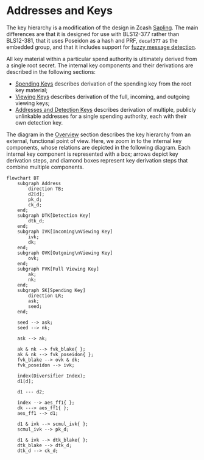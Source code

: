 # Addresses and Keys

The key hierarchy is a modification of the design in Zcash [Sapling].  The main
differences are that it is designed for use with BLS12-377 rather than
BLS12-381, that it uses Poseidon as a hash and PRF, `decaf377` as the embedded
group, and that it includes support for [fuzzy message
detection](../crypto/fmd.md).

All key material within a particular spend authority is ultimately derived from
a single root secret.  The internal key components and their derivations are
described in the following sections:

* [Spending Keys](./addresses_keys/spend_key.md) describes derivation of the
  spending key from the root key material;
* [Viewing Keys](./addresses_keys/viewing_keys.md) describes derivation of the full, incoming, and outgoing viewing keys;
* [Addresses and Detection Keys](./addresses_keys/addresses.md) describes derivation of multiple, publicly unlinkable addresses for a single spending authority, each with their own detection key.

The diagram in the [Overview](../concepts/addresses_keys.md) section describes
the key hierarchy from an external, functional point of view.  Here, we zoom in
to the internal key components, whose relations are depicted in the following
diagram.  Each internal key component is represented with a box; arrows depict
key derivation steps, and diamond boxes represent key derivation steps that
combine multiple components.

```mermaid
flowchart BT
    subgraph Address
        direction TB;
        d2[d];
        pk_d;
        ck_d;
    end;
    subgraph DTK[Detection Key]
        dtk_d;
    end;
    subgraph IVK[Incoming\nViewing Key]
        ivk;
        dk;
    end;
    subgraph OVK[Outgoing\nViewing Key]
        ovk;
    end;
    subgraph FVK[Full Viewing Key]
        ak;
        nk;
    end;
    subgraph SK[Spending Key]
        direction LR;
        ask;
        seed;
    end;

    seed --> ask;
    seed --> nk;

    ask --> ak;

    ak & nk --> fvk_blake{ };
    ak & nk --> fvk_poseidon{ };
    fvk_blake --> ovk & dk;
    fvk_poseidon --> ivk;

    index(Diversifier Index);
    d1[d];

    d1 --- d2;

    index --> aes_ff1{ };
    dk ---> aes_ff1{ };
    aes_ff1 --> d1;

    d1 & ivk --> scmul_ivk{ };
    scmul_ivk --> pk_d;

    d1 & ivk --> dtk_blake{ };
    dtk_blake --> dtk_d;
    dtk_d --> ck_d;
```


[Sapling]: https://zips.z.cash/protocol/protocol.pdf
